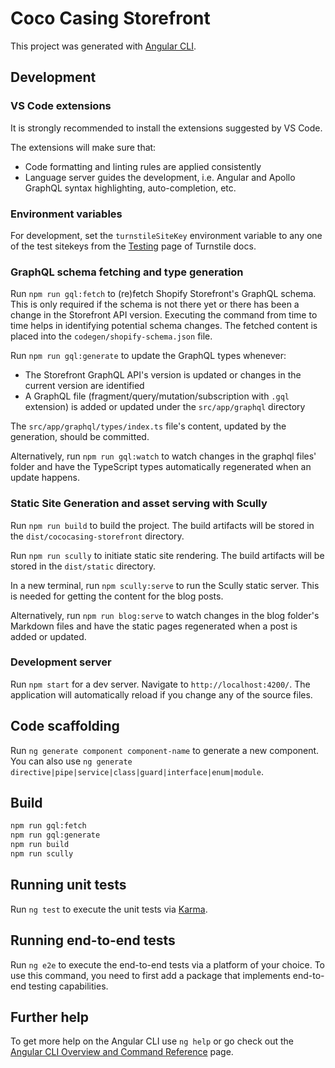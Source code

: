 # Coco Casing Storefront

This project was generated with [Angular CLI](https://github.com/angular/angular-cli).

## Development

### VS Code extensions

It is strongly recommended to install the extensions suggested by VS Code.

The extensions will make sure that:

- Code formatting and linting rules are applied consistently
- Language server guides the development, i.e. Angular and Apollo GraphQL syntax highlighting, auto-completion, etc.

### Environment variables

For development, set the `turnstileSiteKey` environment variable to any one of the test sitekeys from the [Testing](https://developers.cloudflare.com/turnstile/reference/testing) page of Turnstile docs.

### GraphQL schema fetching and type generation

Run `npm run gql:fetch` to (re)fetch Shopify Storefront's GraphQL schema.
This is only required if the schema is not there yet or there has been a change in the Storefront API version.
Executing the command from time to time helps in identifying potential schema changes.
The fetched content is placed into the `codegen/shopify-schema.json` file.

Run `npm run gql:generate` to update the GraphQL types whenever:

- The Storefront GraphQL API's version is updated or changes in the current version are identified
- A GraphQL file (fragment/query/mutation/subscription with `.gql` extension) is added or updated under the `src/app/graphql` directory

The `src/app/graphql/types/index.ts` file's content, updated by the generation, should be committed.

Alternatively, run `npm run gql:watch` to watch changes in the graphql files' folder and have the TypeScript types automatically regenerated when an update happens.

### Static Site Generation and asset serving with Scully

Run `npm run build` to build the project.
The build artifacts will be stored in the `dist/cococasing-storefront` directory.

Run `npm run scully` to initiate static site rendering.
The build artifacts will be stored in the `dist/static` directory.

In a new terminal, run `npm scully:serve` to run the Scully static server. This is needed for getting the content for the blog posts.

Alternatively, run `npm run blog:serve` to watch changes in the blog folder's Markdown files and have the static pages regenerated when a post is added or updated.

### Development server

Run `npm start` for a dev server. Navigate to `http://localhost:4200/`. The application will automatically reload if you change any of the source files.

## Code scaffolding

Run `ng generate component component-name` to generate a new component. You can also use `ng generate directive|pipe|service|class|guard|interface|enum|module`.

## Build

``` bash
npm run gql:fetch
npm run gql:generate
npm run build
npm run scully
```

## Running unit tests

Run `ng test` to execute the unit tests via [Karma](https://karma-runner.github.io).

## Running end-to-end tests

Run `ng e2e` to execute the end-to-end tests via a platform of your choice. To use this command, you need to first add a package that implements end-to-end testing capabilities.

## Further help

To get more help on the Angular CLI use `ng help` or go check out the [Angular CLI Overview and Command Reference](https://angular.io/cli) page.
